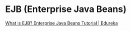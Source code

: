 # EJB (Enterprise Java Beans)

[What is EJB? Enterprise Java Beans Tutorial | Edureka](https://www.edureka.co/blog/ejb-in-java/)